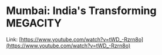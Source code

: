 # Mumbai: India's Transforming MEGACITY

Link: [https://www.youtube.com/watch?v=tWD_-Rzrn8o](https://www.youtube.com/watch?v=tWD_-Rzrn8o)

